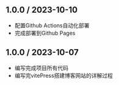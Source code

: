 
## 1.0.0 / 2023-10-10

- 配置Github Actions自动化部署
- 完成部署到Github Pages

## 1.0.0 / 2023-10-07

- 编写完成项目所有代码
- 编写完vitePress搭建博客网站的详解过程

